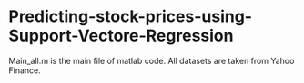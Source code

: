 # Predicting-stock-prices-using-Support-Vectore-Regression
Main_all.m is the main file of matlab code. All datasets are taken from Yahoo Finance.


